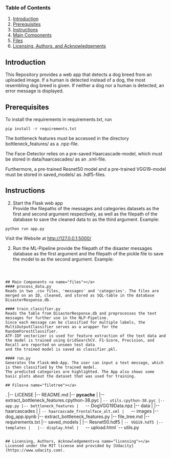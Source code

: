 
### Table of Contents

1. [Introduction](#introduction)
2. [Prerequisites](#prerequisites)
3. [Instructions](#instructions)
4. [Main Components](#files)
5. [Files](#filetree)
6. [Licensing, Authors, and Acknowledgements](#licensing)

## Introduction <a name="introduction"></a>
This Repository provides a web app that detects a dog breed from an uploaded image. If a human is detected
instead of a dog, the most resembling dog breed is given. If neither a dog nor a human is detected, an error message
is displayed.

## Prerequisites<a name="prerequisites"></a>

To install the requirements in requirements.txt, run
```
pip install -r requirements.txt
```
The bottleneck features must be accessed in the directory bottleneck_features/ as a .npz-file.

The Face-Detector relies on a pre-saved Haarcascade-model, which must be stored in data/haarcascades/ as an .xml-file.

Furthermore, a pre-trained Resnet50 model and a pre-trained VGG19-model must be stored in saved_models/ as .hdf5-files.

## Instructions<a name="instructions"></a>
2. Start the Flask web app\
Provide the filepaths of the messages and categories datasets as the first and second argument respectively, as
well as the filepath of the database to save the cleaned data to as the third argument. Example:
```
python run app.py
```
Visit the Website at http://127.0.0.1:5000/

2. Run the ML-Pipeline
provide the filepath of the disaster messages database as the first argument and the filepath of the pickle file to
save the model to as the second argument. Example: 
```



## Main Components <a name="files"></a>
#### process_data.py
Reads in two .csv files, 'messages' and 'categories'. The files are merged on an ID, cleaned, and stored as SQL-table in the database DisasterResponse.db.

#### train_classifier.py
Reads the table from DisasterResponse.db and preprocesses the text messages for further use in the NLP-Pipeline. 
Since each message can be classified for multiple labels, the MultiOutputClassifier serves as a wrapper for the RandomForestClassifier.
ATF-IDF vectorizer is used for feature extraction of the text data and the model is trained using GridSearchCV. F1-Score, Precision, and Recall are reported on unseen test data 
and the trained model is saved as classifier.pkl. 

#### run.py
Generates the Flask-Web-App. The user can input a text message, which is then classified by the trained model. 
The predicted categories are highlighted. The App also shows some basic plots about the dataset that was used for training.

## Files<a name="filetree"></a>
```
.
|-- LICENSE
|-- README.md
|-- __pycache__
|   |-- extract_bottleneck_features.cpython-38.pyc
|   `-- utils.cpython-38.pyc
|-- app.py
|-- bottleneck_features
|   `-- DogVGG19Data.npz
|-- data
|   |-- haarcascades
|   |   `-- haarcascade_frontalface_alt.xml
|   `-- images
|-- dog_app.ipynb
|-- extract_bottleneck_features.py
|-- file_tree.md
|-- requirements.txt
|-- saved_models
|   |-- Resnet50.hdf5
|   `-- VGG19.hdf5
|-- templates
|   |-- display.html
|   `-- upload.html
`-- utils.py
```

## Licensing, Authors, Acknowledgements<a name="licensing"></a>
Licensed under the MIT license and provided by [Udacity](https://www.udacity.com). 

